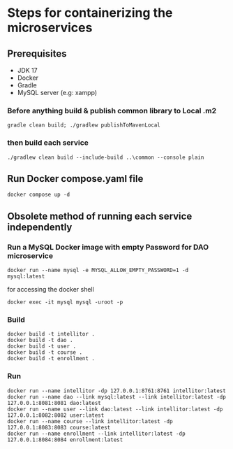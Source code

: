 # Steps for containerizing the microservices

## Prerequisites
* JDK 17
* Docker
* Gradle
* MySQL server (e.g: xampp)

### Before anything build & publish common library to Local .m2
```
gradle clean build; ./gradlew publishToMavenLocal
```

### then build each service
```
./gradlew clean build --include-build ..\common --console plain
```

## Run Docker compose.yaml file
```
docker compose up -d
```

## Obsolete method of running each service independently

### Run a MySQL Docker image with empty Password for DAO microservice
```
docker run --name mysql -e MYSQL_ALLOW_EMPTY_PASSWORD=1 -d mysql:latest
```
for accessing the docker shell
```
docker exec -it mysql mysql -uroot -p
```

### Build
```
docker build -t intellitor .
docker build -t dao .
docker build -t user .
docker build -t course .
docker build -t enrollment .
```

### Run
```
docker run --name intellitor -dp 127.0.0.1:8761:8761 intellitor:latest
docker run --name dao --link mysql:latest --link intellitor:latest -dp 127.0.0.1:8081:8081 dao:latest
docker run --name user --link dao:latest --link intellitor:latest -dp 127.0.0.1:8082:8082 user:latest
docker run --name course --link intellitor:latest -dp 127.0.0.1:8083:8083 course:latest
docker run --name enrollment --link intellitor:latest -dp 127.0.0.1:8084:8084 enrollment:latest
```
